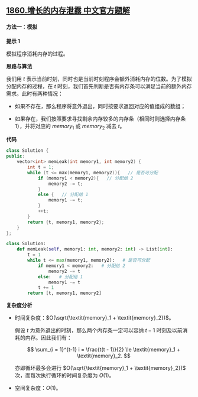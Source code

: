 ## [1860.增长的内存泄露 中文官方题解](https://leetcode.cn/problems/incremental-memory-leak/solutions/100000/zeng-chang-de-nei-cun-xie-lu-by-leetcode-qqjd)
#### 方法一：模拟

**提示 $1$**

模拟程序消耗内存的过程。

**思路与算法**

我们用 $t$ 表示当前时刻，同时也是当前时刻程序会额外消耗内存的位数。为了模拟分配内存的过程，在 $t$ 时刻，我们首先判断是否有内存条可以满足当前的额外内存需求。此时有两种情况：

- 如果不存在，那么程序将意外退出，同时按要求返回对应的值组成的数组；

- 如果存在，我们按照要求寻找剩余内存较多的内存条（相同时则选择内存条 $1$），并将对应的 $\textit{memory}_1$ 或 $\textit{memory}_2$ 减去 $t$。


**代码**

```C++ [sol1-C++]
class Solution {
public:
    vector<int> memLeak(int memory1, int memory2) {
        int t = 1;
        while (t <= max(memory1, memory2)){   // 是否可分配
            if (memory1 < memory2){   // 分配给 2
                memory2 -= t;
            }
            else {   // 分配给 1
                memory1 -= t;
            }
            ++t;
        }
        return {t, memory1, memory2};
    }
};
```

```Python [sol1-Python3]
class Solution:
    def memLeak(self, memory1: int, memory2: int) -> List[int]:
        t = 1
        while t <= max(memory1, memory2):   # 是否可分配
            if memory1 < memory2:   # 分配给 2
                memory2 -= t
            else:   # 分配给 1
                memory1 -= t
            t += 1
        return [t, memory1, memory2]
```

**复杂度分析**

- 时间复杂度：$O(\sqrt{\textit{memory}_1 + \textit{memory}_2})$。

    假设 $t$ 为意外退出的时刻，那么两个内存条一定可以容纳 $t - 1$ 时刻及以前消耗的内存。因此我们有：

    $$
    \sum_{i = 1}^{t-1} i = \frac{t(t - 1)}{2} \le \textit{memory}_1 + \textit{memory}_2.
    $$

    亦即循环最多会进行 $O(\sqrt{\textit{memory}_1 + \textit{memory}_2})$ 次，而每次执行循环的时间复杂度为 $O(1)$。

- 空间复杂度：$O(1)$。